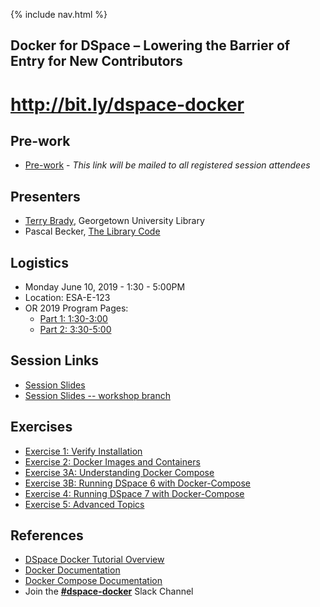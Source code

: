 {% include nav.html %}
## Docker for DSpace – Lowering the Barrier of Entry for New Contributors

# http://bit.ly/dspace-docker

## Pre-work
- [Pre-work](pre-work.md) - _This link will be mailed to all registered session attendees_

## Presenters
- [Terry Brady](https://github.com/terrywbrady/info), Georgetown University Library
- Pascal Becker, [The Library Code](https://www.the-library-code.de/)

## Logistics
  - Monday June 10, 2019 - 1:30 - 5:00PM
  - Location: ESA-E-123
  - OR 2019 Program Pages:
    - [Part 1: 1:30-3:00](https://www.conftool.net/or2019/index.php?page=browseSessions&form_session=420)
    - [Part 2: 3:30-5:00](https://www.conftool.net/or2019/index.php?page=browseSessions&form_session=421)

## Session Links
- [Session Slides](https://gitpitch.com/DSpace-Labs/DSpace-Docker-Images?p=documentation/workshop#/)
- [Session Slides -- workshop branch](https://gitpitch.com/DSpace-Labs/DSpace-Docker-Images/workshop?p=documentation/workshop#/)

## Exercises
- [Exercise 1: Verify Installation](exercise1.md)
- [Exercise 2: Docker Images and Containers](exercise2.md)
- [Exercise 3A: Understanding Docker Compose](exercise3A.md)
- [Exercise 3B: Running DSpace 6 with Docker-Compose](exercise3B.md)
- [Exercise 4: Running DSpace 7 with Docker-Compose](exercise4.md)
- [Exercise 5: Advanced Topics](exercise5.md)

## References
- [DSpace Docker Tutorial Overview](https://dspace-labs.github.io/DSpace-Docker-Images/)
- [Docker Documentation](https://docs.docker.com/engine/reference/commandline/cli/)
- [Docker Compose Documentation](https://docs.docker.com/compose/reference/overview/)
- Join the [**#dspace-docker**](https://dspace-org.slack.com/messages/C9YD42PV3/) Slack Channel
